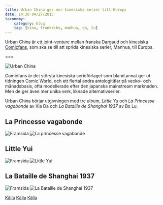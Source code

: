 ```yaml
---
title: Urban China ger mer kinesiska serier till Europa
date: 14:30 04/27/2015
taxonomy:
    category: blog
    tag: [kina, frankrike, manhua, da, lu]
---
```


Urban China är ett joint-venture mellan franska Dargaud och kinesiska [Comicfans](http://comicfans.net/), som ska se till att sprida kinesiska serier, Manhua, till Europa.

===

![Urban China](logo-urban-china-555x585.jpg)

Comicfans är det största kinesiska serieförlaget som bland annat ger ut tidningen Comic World, och ett flertal andra antologititlar på vecko- och månadsbasis, ofta modellerade efter den japanska mainstream marknaden. Men de ger även mer unika verk, liknade alternativserier.

Urban China börjar utgivningen med tre album, _Little Yu_ och _La Princesse vagabonde_ av Xia Da och _La Bataille de Shanghai 1937_ av Bo Lu.

## La Princesse vagabonde
![Framsida](princesse-vagabonde-vol1-urban-china.jpg)
![La princesse vagabonde](La-princesse-vagabonde_Page_6-720x1024.jpg)

## Little Yui
![Framsida](little_yui_cov.jpg)
![Little Yui](Little-Yu-1.jpg)

## La Bataille de Shanghai 1937
![Framsida](BD-Bataille-Shangai.jpg)
![La Bataille de Shanghai 1937](bataille-shangai-1937-int.jpg)


[Källa](http://www.nickstember.com/comics-industry-chinese-characteristics/)
[Källa](http://www.actuabd.com/Dargaud-et-le-Chinois-ComicFans-s)
[Källa](http://bdzoom.com/86058/mangas/la-naissance-d%E2%80%99urban-china/)
